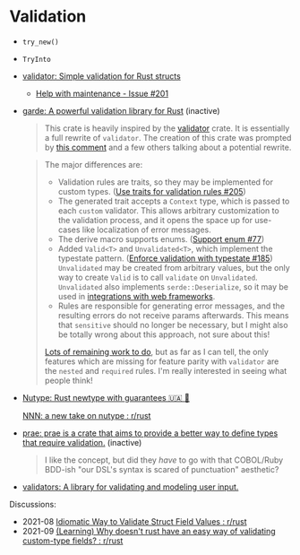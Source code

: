 # Validation
- `try_new()`
- `TryInto`
- [validator: Simple validation for Rust structs](https://github.com/Keats/validator)
  - [Help with maintenance - Issue #201](https://github.com/Keats/validator/issues/201)
- [garde: A powerful validation library for Rust](https://github.com/jprochazk/garde) (inactive)

  > This crate is heavily inspired by the [validator](https://github.com/Keats/validator) crate. It is essentially a full rewrite of `validator`. The creation of this crate was prompted by [this comment](https://github.com/Keats/validator/issues/201#issuecomment-1167018511) and a few others talking about a potential rewrite.

  > The major differences are:
  > 
  > * Validation rules are traits, so they may be implemented for custom types. ([Use traits for validation rules #205](https://github.com/Keats/validator/issues/205))
  > * The generated trait accepts a `Context` type, which is passed to each `custom` validator. This allows arbitrary customization to the validation process, and it opens the space up for use-cases like localization of error messages.
  > * The derive macro supports enums. ([Support enum #77](https://github.com/Keats/validator/issues/77))
  > * Added `Valid<T>` and `Unvalidated<T>`, which implement the typestate pattern. ([Enforce validation with typestate #185](https://github.com/Keats/validator/issues/185))
  >   `Unvalidated` may be created from arbitrary values, but the only way to create `Valid` is to call `validate` on `Unvalidated`. `Unvalidated` also implements `serde::Deserialize`, so it may be used in [integrations with web frameworks](https://github.com/jprochazk/garde/issues/12).
  > * Rules are responsible for generating error messages, and the resulting errors do not receive params afterwards. This means that `sensitive` should no longer be necessary, but I might also be totally wrong about this approach, not sure about this!
  > 
  > [Lots of remaining work to do](https://github.com/jprochazk/garde/milestone/1), but as far as I can tell, the only features which are missing for feature parity with `validator` are the `nested` and `required` rules. I'm really interested in seeing what people think!

- [Nutype: Rust newtype with guarantees 🇺🇦 🦀](https://github.com/greyblake/nutype)

  [NNN: a new take on nutype : r/rust](https://www.reddit.com/r/rust/comments/1hovz1p/nnn_a_new_take_on_nutype/)

- [prae: prae is a crate that aims to provide a better way to define types that require validation.](https://github.com/teenjuna/prae) (inactive)

  > I like the concept, but did they *have* to go with that COBOL/Ruby BDD-ish "our DSL's syntax is scared of punctuation" aesthetic?

- [validators: A library for validating and modeling user input.](https://github.com/magiclen/validators)

Discussions:
- 2021-08 [Idiomatic Way to Validate Struct Field Values : r/rust](https://www.reddit.com/r/rust/comments/paflme/idiomatic_way_to_validate_struct_field_values/)
- 2021-09 [(Learning) Why doesn't rust have an easy way of validating custom-type fields? : r/rust](https://www.reddit.com/r/rust/comments/pfsitq/learning_why_doesnt_rust_have_an_easy_way_of/)
